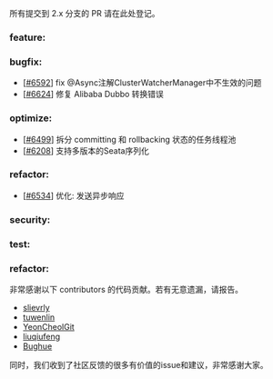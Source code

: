 所有提交到 2.x 分支的 PR 请在此处登记。

<!-- 请根据PR的类型添加 `变更记录` 到以下对应位置(feature/bugfix/optimize/test) 下 -->

### feature:

### bugfix:
- [[#6592](https://github.com/apache/incubator-seata/pull/6592)] fix @Async注解ClusterWatcherManager中不生效的问题
- [[#6624](https://github.com/apache/incubator-seata/pull/6624)] 修复 Alibaba Dubbo 转换错误


### optimize:
- [[#6499](https://github.com/apache/incubator-seata/pull/6499)] 拆分 committing 和 rollbacking 状态的任务线程池
- [[#6208](https://github.com/apache/incubator-seata/pull/6208)] 支持多版本的Seata序列化


### refactor:
- [[#6534](https://github.com/apache/incubator-seata/pull/6534)] 优化: 发送异步响应

### security:

### test:

### refactor:

非常感谢以下 contributors 的代码贡献。若有无意遗漏，请报告。

<!-- 请确保您的 GitHub ID 在以下列表中 -->
- [slievrly](https://github.com/slievrly)
- [tuwenlin](https://github.com/tuwenlin)
- [YeonCheolGit](https://github.com/YeonCheolGit)
- [liuqiufeng](https://github.com/liuqiufeng)
- [Bughue](https://github.com/Bughue)

同时，我们收到了社区反馈的很多有价值的issue和建议，非常感谢大家。
